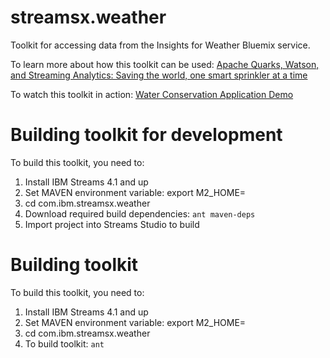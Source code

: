 # streamsx.weather

Toolkit for accessing data from the Insights for Weather Bluemix service.  

To learn more about how this toolkit can be used:
[Apache Quarks, Watson, and Streaming Analytics: Saving the world, one smart sprinkler at a time](https://developer.ibm.com/bluemix/2016/06/01/better-analytics-with-apache-quarks/)

To watch this toolkit in action:
[Water Conservation Application Demo](https://www.youtube.com/watch?v=Rvc1CqNJkOA)

# Building toolkit for development

To build this toolkit, you need to:

1.  Install IBM Streams 4.1 and up
2.  Set MAVEN environment variable:  export M2_HOME=<maven install location>
3.  cd com.ibm.streamsx.weather
4.  Download required build dependencies:  `ant maven-deps`
5.  Import project into Streams Studio to build

# Building toolkit
To build this toolkit, you need to:

1.  Install IBM Streams 4.1 and up
2.  Set MAVEN environment variable:  export M2_HOME=<maven install location>
3.  cd com.ibm.streamsx.weather
4.  To build toolkit:  `ant`

